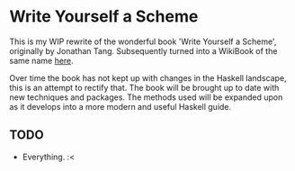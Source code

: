Write Yourself a Scheme
=======================

This is my WIP rewrite of the wonderful book 'Write Yourself a Scheme', originally by Jonathan Tang. 
Subsequently turned into a WikiBook of the same name [here](https://en.wikibooks.org/wiki/Write_Yourself_a_Scheme_in_48_Hours).

Over time the book has not kept up with changes in the Haskell landscape, this is an attempt to rectify that. The 
book will be brought up to date with new techniques and packages. The methods used will be expanded upon as it
develops into a more modern and useful Haskell guide.

TODO
----
* Everything. :<
